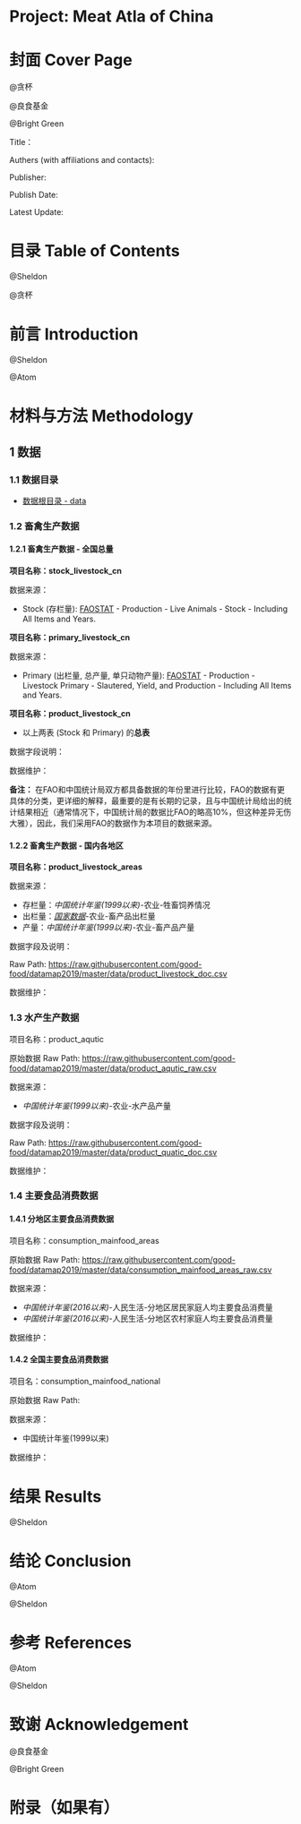 # **Project: Meat Atla of China**

# **封面 Cover Page**
@贪杯

@良食基金

@Bright Green

Title：

Authers (with affiliations and contacts):

Publisher:

Publish Date:

Latest Update:




# **目录 Table of Contents**
@Sheldon

@贪杯

# **前言 Introduction**
@Sheldon

@Atom

# **材料与方法 Methodology**

## **1 数据**

### **1.1 数据目录**
 
- [数据根目录 - data](https://github.com/good-food/datamap2019/tree/master/data)
    
### **1.2 畜禽生产数据**
#### 1.2.1 畜禽生产数据 - 全国总量
**项目名称：stock_livestock_cn**

数据来源：
- Stock (存栏量): [FAOSTAT](http://www.fao.org/faostat/en/#data) - Production - Live Animals - Stock - Including All Items and Years.


**项目名称：primary_livestock_cn**

数据来源：
- Primary (出栏量, 总产量, 单只动物产量): [FAOSTAT](http://www.fao.org/faostat/en/#data) - Production - Livestock Primary - Slautered, Yield, and Production - Including All Items and Years.


**项目名称：product_livestock_cn**
- 以上两表 (Stock 和 Primary) 的**总表**

数据字段说明：

数据维护：

**备注：**
在FAO和中国统计局双方都具备数据的年份里进行比较，FAO的数据有更具体的分类，更详细的解释，最重要的是有长期的记录，且与中国统计局给出的统计结果相近（通常情况下，中国统计局的数据比FAO的略高10%，但这种差异无伤大雅），因此，我们采用FAO的数据作为本项目的数据来源。


#### 1.2.2 畜禽生产数据 - 国内各地区

**项目名称：product_livestock_areas**

数据来源：
- 存栏量：*中国统计年鉴(1999以来)*-农业-牲畜饲养情况
- 出栏量：*[国家数据](http://data.stats.gov.cn/easyquery.htm?cn=E0103)*-农业-畜产品出栏量
- 产量：*中国统计年鉴(1999以来)*-农业-畜产品产量

数据字段及说明：

Raw Path: https://raw.githubusercontent.com/good-food/datamap2019/master/data/product_livestock_doc.csv


数据维护：

### **1.3 水产生产数据**

项目名称：product_aqutic

原始数据 Raw Path: https://raw.githubusercontent.com/good-food/datamap2019/master/data/product_aqutic_raw.csv

数据来源：
- *中国统计年鉴(1999以来)*-农业-水产品产量

数据字段及说明：

Raw Path: https://raw.githubusercontent.com/good-food/datamap2019/master/data/product_quatic_doc.csv

数据维护：

### **1.4 主要食品消费数据**
#### 1.4.1 分地区主要食品消费数据

项目名称：consumption_mainfood_areas

原始数据 Raw Path: https://raw.githubusercontent.com/good-food/datamap2019/master/data/consumption_mainfood_areas_raw.csv

数据来源：
- *中国统计年鉴(2016以来)*-人民生活-分地区居民家庭人均主要食品消费量
- *中国统计年鉴(2016以来)*-人民生活-分地区农村家庭人均主要食品消费量

数据维护：

#### 1.4.2 全国主要食品消费数据

项目名：consumption_mainfood_national

原始数据 Raw Path: 

数据来源：
- 中国统计年鉴(1999以来)

数据维护：

# **结果 Results**

@Sheldon

# **结论 Conclusion**

@Atom

@Sheldon

# **参考 References**

@Atom

@Sheldon

# **致谢 Acknowledgement**

@良食基金

@Bright Green

# **附录（如果有）**
